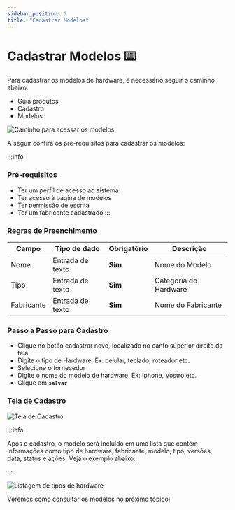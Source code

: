```yaml
---
sidebar_position: 2
title: "Cadastrar Modelos"
---
```


# Cadastrar Modelos :keyboard:

Para cadastrar os modelos de hardware, é necessário seguir o caminho abaixo:

- Guia produtos
- Cadastro
- Modelos

![Caminho para acessar os modelos](/img/images/modelos.png)

A seguir confira os pré-requisitos para cadastrar os modelos:

:::info

### Pré-requisitos

- Ter um perfil de acesso ao sistema
- Ter acesso à página de modelos
- Ter permissão de escrita
- Ter um fabricante cadastrado
  :::

### Regras de Preenchimento

| Campo      | Tipo de dado     | Obrigatório | Descrição             |
| ---------- | ---------------- | ----------- | --------------------- |
| Nome       | Entrada de texto | **Sim**     | Nome do Modelo        |
| Tipo       | Entrada de texto | **Sim**     | Categoria do Hardware |
| Fabricante | Entrada de texto | **Sim**     | Nome do Fabricante    |

### Passo a Passo para Cadastro

- Clique no botão cadastrar novo, localizado no canto superior direito da tela
- Digite o tipo de Hardware. Ex: celular, teclado, roteador etc.
- Selecione o fornecedor
- Digite o nome do modelo de hardware. Ex: Iphone, Vostro etc.
- Clique em **`salvar`**

### Tela de Cadastro

![Tela de Cadastro](/img/images/cadastro_modelo.png)

:::info

Após o cadastro, o modelo será incluído em uma lista que contém informações como tipo de hardware, fabricante, modelo, tipo, versões, data, status e ações. Veja o exemplo abaixo:

:::

![Listagem de tipos de hardware](/img/images/lista_modelo_hardware.png)

Veremos como consultar os modelos no próximo tópico!

